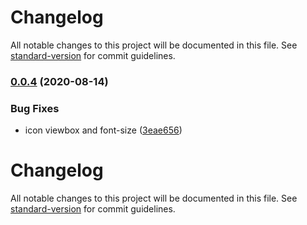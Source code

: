 # Changelog

All notable changes to this project will be documented in this file. See [standard-version](https://github.com/conventional-changelog/standard-version) for commit guidelines.

### [0.0.4](https://github.com/antfu/vscode-iconify/compare/v0.0.3...v0.0.4) (2020-08-14)


### Bug Fixes

* icon viewbox and font-size ([3eae656](https://github.com/antfu/vscode-iconify/commit/3eae6569798621313e80d5c44d3a6f702372a05a))

# Changelog

All notable changes to this project will be documented in this file. See [standard-version](https://github.com/conventional-changelog/standard-version) for commit guidelines.
